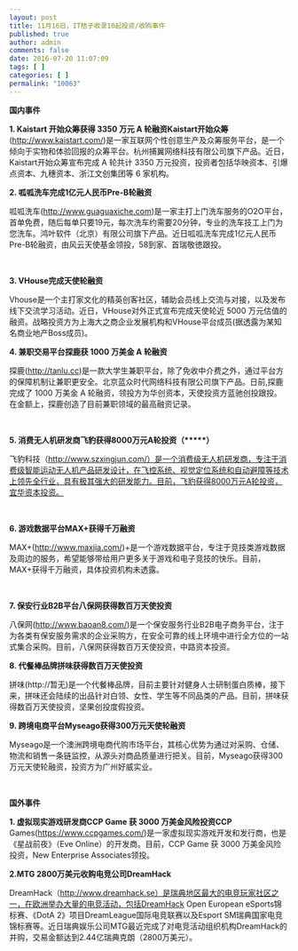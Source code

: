 ```yaml
---
layout: post
title: 11月16日，IT桔子收录10起投资/收购事件
published: true
author: admin
comments: false
date: 2016-07-20 11:07:09
tags: [ ]
categories: [ ]
permalink: "10063"
---
```

**国内事件**

**1. Kaistart 开始众筹获得 3350 万元 A 轮融资Kaistart开始众筹**(http://www.kaistart.com/)是一家互联网个性创意生产及众筹服务平台，是一个倾向于实物和体验回报的众筹平台。杭州捕翼网络科技有限公司旗下产品。近日，Kaistart开始众筹宣布完成 A 轮共计 3350 万元投资，投资者包括华映资本、引爆点资本、九穗资本、浙江文创集团等 6 家机构。

**2. 呱呱洗车完成1亿元人民币Pre-B轮融资**

呱呱洗车(http://www.guaguaxiche.com)是一家主打上门洗车服务的O2O平台，首单免费，随后每单只要19元，每次洗车约需要20分钟，专业的洗车技工上门为您洗车。鸿叶软件（北京）有限公司旗下产品。近日呱呱洗车完成1亿元人民币Pre-B轮融资，由风云天使基金领投，58到家、首瑞敬徳跟投。

&nbsp;

**3. VHouse完成天使轮融资**

Vhouse是一个主打家文化的精英创客社区，辅助会员线上交流与对接，以及发布线下交流学习活动。近日，VHouse对外正式宣布完成天使轮近 5000 万元估值的融资。战略投资方为上海大之商企业发展机构和VHouse平台成员(据透露为某知名商业地产Boss成员)。

**4. 兼职交易平台探鹿获 1000 万美金 A 轮融资**

探鹿(http://tanlu.cc)是一款大学生兼职平台，除了免收中介费之外，通过平台方的保障机制让兼职更安全。北京蓝众时代网络科技有限公司旗下产品。日前,探鹿完成了 1000 万美金 A 轮融资，领投方为华创资本，天使投资方蓝驰创投跟投。在金额上，探鹿创造了目前兼职领域的最高融资记录。

&nbsp;

**5. 消费无人机研发商飞豹获得8000万元A轮投资（\*****）**

飞豹科技（http://www.szxingjun.com/）是一个消费级无人机研发商，专注于消费级智能运动无人机产品研发设计，在飞控系统、视觉定位系统和自动避障等技术上领先全行业，具有极其强大的研发能力。目前，飞豹获得8000万元A轮投资，宜华资本投资。

&nbsp;

**6. 游戏数据平台MAX+获得千万融资**

MAX+(http://www.maxjia.com/)+是一个游戏数据平台，专注于竞技类游戏数据及周边的服务，希望能够带给用户更多关于游戏和电子竞技的快乐。目前，MAX+获得千万融资，具体投资机构未透露。

&nbsp;

**7. 保安行业B2B平台八保网获得数百万天使投资**

八保网(http://www.baoan8.com/)是一个保安服务行业B2B电子商务平台，注于为各类有保安服务需求的企业采购方，在安全可靠的线上环境中进行全方位的一站式集合采购。目前，八保网获得数百万天使投资，中路资本投资。

**8. 代餐棒品牌拼味获得数百万天使投资**

拼味(http://暂无)是一个代餐棒品牌，目前主要针对健身人士研制蛋白质棒，接下来，拼味还会陆续的出品针对白领、女性、学生等不同品类的产品。目前，拼味获得数百万天使投资，坚果创投度假投资。

**9. 跨境电商平台Myseago获得300万元天使轮融资**

Myseago是一个澳洲跨境电商代购市场平台，其核心优势为通过对采购、仓储、物流和销售一条链监控，从源头对商品质量进行把关。目前，Myseago获得300万元天使轮融资，投资方为广州好威实业。

&nbsp;

**国外事件**

**1. 虚拟现实游戏研发商CCP Game 获 3000 万美金风险投资CCP** Games(https://www.ccpgames.com/)是一家虚拟现实游戏开发和发行商，也是《星战前夜》（Eve Online）的开发商。目前，CCP Game 获 3000 万美金风险投资，New Enterprise Associates领投。

**2.MTG 2800万美元收购电竞公司DreamHack**

DreamHack（http://www.dreamhack.se）是瑞典地区最大的电竞玩家社区之一，在欧洲举办大量的电竞活动，包括DreamHack Open European eSports锦标赛、《DotA 2》项目DreamLeague国际电竞联赛以及Esport SM瑞典国家电竞锦标赛等。近日瑞典娱乐公司MTG最近完成了对电竞活动组织机构DreamHack的并购，交易金额达到2.44亿瑞典克朗（2800万美元）。